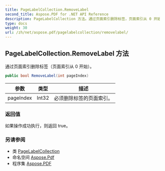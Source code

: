 ```yaml
---
title: PageLabelCollection.RemoveLabel
second_title: Aspose.PDF for .NET API Reference
description: PageLabelCollection 方法。通过页面索引删除标签，页面索引从 0 开始
type: docs
weight: 30
url: /zh/net/aspose.pdf/pagelabelcollection/removelabel/
---
```

## PageLabelCollection.RemoveLabel 方法

通过页面索引删除标签（页面索引从 0 开始）。

```csharp
public bool RemoveLabel(int pageIndex)
```

| 参数 | 类型 | 描述 |
| --- | --- | --- |
| pageIndex | Int32 | 必须删除标签的页面索引。 |

### 返回值

如果操作成功执行，则返回 true。

### 另请参阅

* 类 [PageLabelCollection](../)
* 命名空间 [Aspose.Pdf](../../../aspose.pdf/)
* 程序集 [Aspose.PDF](../../../)